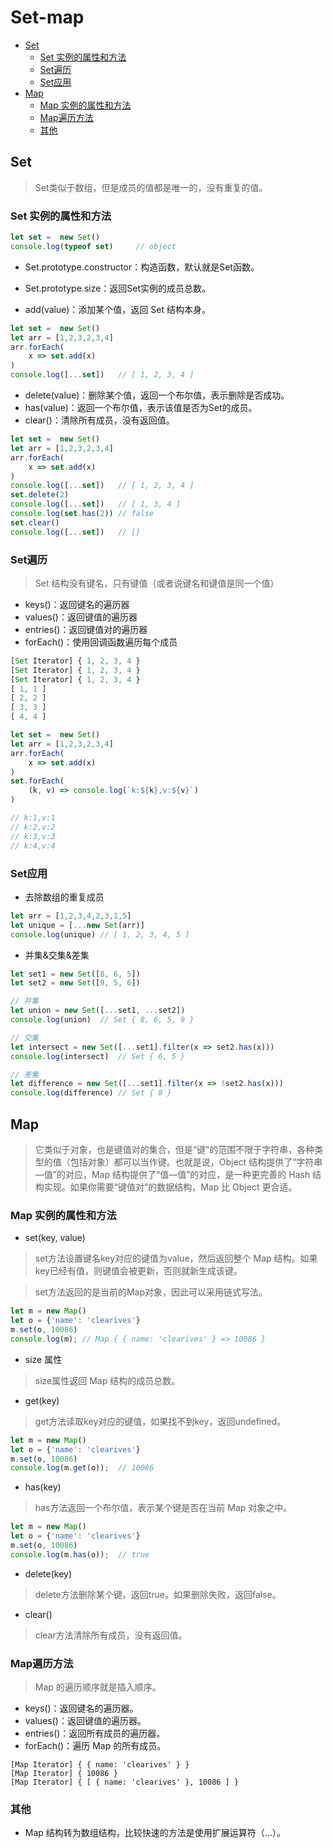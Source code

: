 # Set-map
  - [Set](#set)
    - [Set 实例的属性和方法](#set-%E5%AE%9E%E4%BE%8B%E7%9A%84%E5%B1%9E%E6%80%A7%E5%92%8C%E6%96%B9%E6%B3%95)
    - [Set遍历](#set%E9%81%8D%E5%8E%86)
    - [Set应用](#set%E5%BA%94%E7%94%A8)
  - [Map](#map)
    - [Map 实例的属性和方法](#map-%E5%AE%9E%E4%BE%8B%E7%9A%84%E5%B1%9E%E6%80%A7%E5%92%8C%E6%96%B9%E6%B3%95)
    - [Map遍历方法](#map%E9%81%8D%E5%8E%86%E6%96%B9%E6%B3%95)
    - [其他](#%E5%85%B6%E4%BB%96)
## Set
> Set类似于数组，但是成员的值都是唯一的，没有重复的值。

### Set 实例的属性和方法

```javascript
let set =  new Set()
console.log(typeof set)     // object
```
- Set.prototype.constructor：构造函数，默认就是Set函数。
- Set.prototype.size：返回Set实例的成员总数。

- add(value)：添加某个值，返回 Set 结构本身。

```javascript
let set =  new Set()
let arr = [1,2,3,2,3,4]
arr.forEach(
    x => set.add(x)
)
console.log([...set])   // [ 1, 2, 3, 4 ]
```
- delete(value)：删除某个值，返回一个布尔值，表示删除是否成功。
- has(value)：返回一个布尔值，表示该值是否为Set的成员。
- clear()：清除所有成员，没有返回值。

```javascript
let set =  new Set()
let arr = [1,2,3,2,3,4]
arr.forEach(
    x => set.add(x)
)
console.log([...set])   // [ 1, 2, 3, 4 ]
set.delete(2)
console.log([...set])   // [ 1, 3, 4 ]
console.log(set.has(2)) // false
set.clear()
console.log([...set])   // []
```

### Set遍历

> Set 结构没有键名，只有键值（或者说键名和键值是同一个值）

- keys()：返回键名的遍历器
- values()：返回键值的遍历器
- entries()：返回键值对的遍历器
- forEach()：使用回调函数遍历每个成员

```javascript
[Set Iterator] { 1, 2, 3, 4 }
[Set Iterator] { 1, 2, 3, 4 }
[Set Iterator] { 1, 2, 3, 4 }
[ 1, 1 ]
[ 2, 2 ]
[ 3, 3 ]
[ 4, 4 ]

```

```javascript
let set =  new Set()
let arr = [1,2,3,2,3,4]
arr.forEach(
    x => set.add(x)
)
set.forEach(
    (k, v) => console.log(`k:${k},v:${v}`)
)

// k:1,v:1
// k:2,v:2
// k:3,v:3
// k:4,v:4
```

### Set应用

- 去除数组的重复成员

```js
let arr = [1,2,3,4,2,3,1,5]
let unique = [...new Set(arr)]
console.log(unique) // [ 1, 2, 3, 4, 5 ]
```
- 并集&交集&差集

```js
let set1 = new Set([8, 6, 5])
let set2 = new Set([9, 5, 6])

// 并集
let union = new Set([...set1, ...set2])
console.log(union)  // Set { 8, 6, 5, 9 }

// 交集
let intersect = new Set([...set1].filter(x => set2.has(x)))
console.log(intersect)  // Set { 6, 5 }

// 差集
let difference = new Set([...set1].filter(x => !set2.has(x)))
console.log(difference) // Set { 8 }
```


## Map
> 它类似于对象，也是键值对的集合，但是“键”的范围不限于字符串，各种类型的值（包括对象）都可以当作键。也就是说，Object 结构提供了“字符串—值”的对应，Map 结构提供了“值—值”的对应，是一种更完善的 Hash 结构实现。如果你需要“键值对”的数据结构，Map 比 Object 更合适。

### Map 实例的属性和方法

- set(key, value)
> set方法设置键名key对应的键值为value，然后返回整个 Map 结构。如果key已经有值，则键值会被更新，否则就新生成该键。

> set方法返回的是当前的Map对象，因此可以采用链式写法。


```js
let m = new Map()
let o = {'name': 'clearives'}
m.set(o, 10086)
console.log(m); // Map { { name: 'clearives' } => 10086 }
```
- size 属性
> size属性返回 Map 结构的成员总数。

- get(key)
> get方法读取key对应的键值，如果找不到key，返回undefined。
```js
let m = new Map()
let o = {'name': 'clearives'}
m.set(o, 10086)
console.log(m.get(o));  // 10086
```
- has(key)
> has方法返回一个布尔值，表示某个键是否在当前 Map 对象之中。
```js
let m = new Map()
let o = {'name': 'clearives'}
m.set(o, 10086)
console.log(m.has(o));  // true
```
- delete(key)
> delete方法删除某个键，返回true。如果删除失败，返回false。
- clear()
> clear方法清除所有成员，没有返回值。

### Map遍历方法
> Map 的遍历顺序就是插入顺序。

- keys()：返回键名的遍历器。
- values()：返回键值的遍历器。
- entries()：返回所有成员的遍历器。
- forEach()：遍历 Map 的所有成员。

```
[Map Iterator] { { name: 'clearives' } }
[Map Iterator] { 10086 }
[Map Iterator] { [ { name: 'clearives' }, 10086 ] }
```

### 其他

- Map 结构转为数组结构，比较快速的方法是使用扩展运算符（...）。

